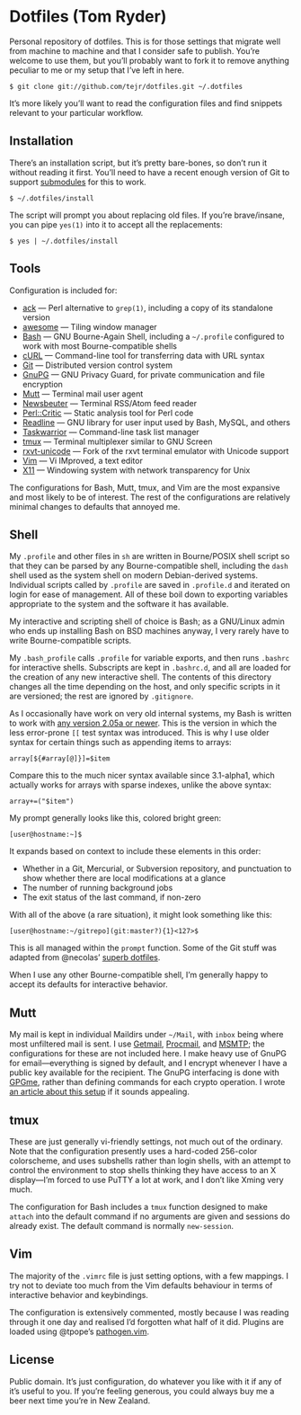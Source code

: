 Dotfiles (Tom Ryder)
====================

Personal repository of dotfiles. This is for those settings that migrate well
from machine to machine and that I consider safe to publish. You’re welcome to
use them, but you’ll probably want to fork it to remove anything peculiar to me
or my setup that I’ve left in here.

    $ git clone git://github.com/tejr/dotfiles.git ~/.dotfiles

It’s more likely you’ll want to read the configuration files and find snippets
relevant to your particular workflow.

Installation
------------

There’s an installation script, but it’s pretty bare-bones, so don’t run it
without reading it first. You’ll need to have a recent enough version of Git to
support [submodules][1] for this to work.

    $ ~/.dotfiles/install

The script will prompt you about replacing old files. If you’re brave/insane,
you can pipe `yes(1)` into it to accept all the replacements:

    $ yes | ~/.dotfiles/install

Tools
-----

Configuration is included for:

*   [ack][2] — Perl alternative to `grep(1)`, including a copy of its
    standalone version
*   [awesome][3] — Tiling window manager
*   [Bash][4] — GNU Bourne-Again Shell, including a `~/.profile` configured to
    work with most Bourne-compatible shells
*   [cURL][5] — Command-line tool for transferring data with URL syntax
*   [Git][6] — Distributed version control system
*   [GnuPG][7] — GNU Privacy Guard, for private communication and file
    encryption
*   [Mutt][8] — Terminal mail user agent
*   [Newsbeuter][9] — Terminal RSS/Atom feed reader
*   [Perl::Critic][10] — Static analysis tool for Perl code
*   [Readline][11] — GNU library for user input used by Bash, MySQL, and others
*   [Taskwarrior][12] — Command-line task list manager
*   [tmux][13] — Terminal multiplexer similar to GNU Screen
*   [rxvt-unicode][14] — Fork of the rxvt terminal emulator with Unicode
    support
*   [Vim][15] — Vi IMproved, a text editor
*   [X11][16] — Windowing system with network transparency for Unix

The configurations for Bash, Mutt, tmux, and Vim are the most expansive and
most likely to be of interest. The rest of the configurations are relatively
minimal changes to defaults that annoyed me.

Shell
-----

My `.profile` and other files in `sh` are written in Bourne/POSIX shell script
so that they can be parsed by any Bourne-compatible shell, including the `dash`
shell used as the system shell on modern Debian-derived systems. Individual
scripts called by `.profile` are saved in `.profile.d` and iterated on login
for ease of management. All of these boil down to exporting variables
appropriate to the system and the software it has available.

My interactive and scripting shell of choice is Bash; as a GNU/Linux admin who
ends up installing Bash on BSD machines anyway, I very rarely have to write
Bourne-compatible scripts.

My `.bash_profile` calls `.profile` for variable exports, and then runs
`.bashrc` for interactive shells. Subscripts are kept in `.bashrc.d`, and all
are loaded for the creation of any new interactive shell. The contents of this
directory changes all the time depending on the host, and only specific scripts
in it are versioned; the rest are ignored by `.gitignore`.

As I occasionally have work on very old internal systems, my Bash is written to
work with [any version 2.05a or newer][18]. This is the version in which the
less error-prone `[[` test syntax was introduced. This is why I use older
syntax for certain things such as appending items to arrays:

    array[${#array[@]}]=$item

Compare this to the much nicer syntax available since 3.1-alpha1, which
actually works for arrays with sparse indexes, unlike the above syntax:

    array+=("$item")

My prompt generally looks like this, colored bright green:

    [user@hostname:~]$

It expands based on context to include these elements in this order:

*   Whether in a Git, Mercurial, or Subversion repository, and punctuation to
    show whether there are local modifications at a glance
*   The number of running background jobs
*   The exit status of the last command, if non-zero

With all of the above (a rare situation), it might look something like this:

    [user@hostname:~/gitrepo](git:master?){1}<127>$

This is all managed within the `prompt` function. Some of the Git stuff was
adapted from @necolas’ [superb dotfiles][19].

When I use any other Bourne-compatible shell, I’m generally happy to accept its
defaults for interactive behavior.

Mutt
----

My mail is kept in individual Maildirs under `~/Mail`, with `inbox` being where
most unfiltered mail is sent. I use [Getmail][20], [Procmail][21], and
[MSMTP][22]; the configurations for these are not included here. I make heavy
use of GnuPG for email—everything is signed by default, and I encrypt whenever
I have a public key available for the recipient. The GnuPG interfacing is done
with [GPGme][23], rather than defining commands for each crypto operation. I
wrote [an article about this setup][24] if it sounds appealing.

tmux
----

These are just generally vi-friendly settings, not much out of the ordinary.
Note that the configuration presently uses a hard-coded 256-color colorscheme,
and uses subshells rather than login shells, with an attempt to control the
environment to stop shells thinking they have access to an X display—I’m forced
to use PuTTY a lot at work, and I don’t like Xming very much.

The configuration for Bash includes a `tmux` function designed to make `attach`
into the default command if no arguments are given and sessions do already
exist. The default command is normally `new-session`.

Vim
---

The majority of the `.vimrc` file is just setting options, with a few mappings.
I try not to deviate too much from the Vim defaults behaviour in terms of
interactive behavior and keybindings.

The configuration is extensively commented, mostly because I was reading
through it one day and realised I’d forgotten what half of it did. Plugins are
loaded using @tpope’s [pathogen.vim][25].

License
-------

Public domain. It’s just configuration, do whatever you like with it if any of
it’s useful to you. If you’re feeling generous, you could always buy me a beer
next time you’re in New Zealand.

[1]: http://git-scm.com/book/en/Git-Tools-Submodules
[2]: http://beyondgrep.com/
[3]: http://awesome.naquadah.org/
[4]: https://www.gnu.org/software/bash/
[5]: http://curl.haxx.se/
[6]: http://git-scm.com/
[7]: http://www.gnupg.org/
[8]: http://www.mutt.org/
[9]: http://www.newsbeuter.org/
[10]: http://search.cpan.org/~thaljef/Perl-Critic-1.118/lib/Perl/Critic.pm
[11]: http://cnswww.cns.cwru.edu/php/chet/readline/rltop.html
[12]: http://taskwarrior.org/projects/show/taskwarrior
[13]: http://tmux.sourceforge.net/
[14]: http://software.schmorp.de/pkg/rxvt-unicode.html
[15]: http://www.vim.org/
[16]: http://www.x.org/wiki/
[17]: http://www.perl.com/doc/FMTEYEWTK/versus/csh.whynot
[18]: http://wiki.bash-hackers.org/scripting/bashchanges
[19]: https://github.com/necolas/dotfiles
[20]: http://pyropus.ca/software/getmail/
[21]: http://www.procmail.org/
[22]: http://msmtp.sourceforge.net/
[23]: http://www.gnupg.org/related_software/gpgme/
[24]: http://blog.sanctum.geek.nz/linux-crypto-email/
[25]: https://github.com/tpope/vim-pathogen
[26]: http://www.sanctum.geek.nz/about/tom-ryder
[27]: http://www.opensource.org/licenses/MIT

